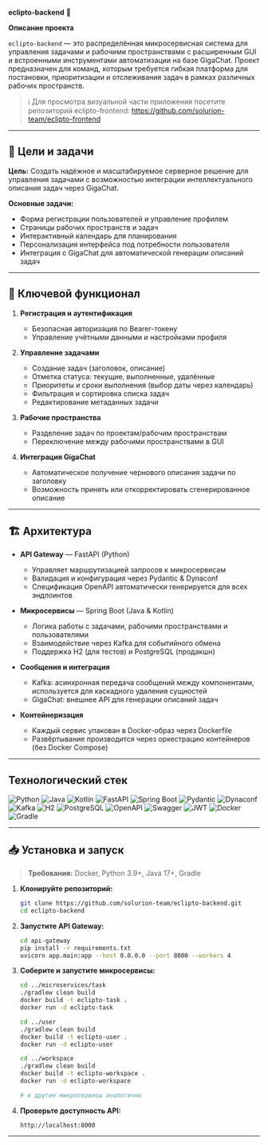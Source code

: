 **eclipto-backend** 🚀

**Описание проекта**

`eclipto-backend` — это распределённая микросервисная система для управления задачами и рабочими пространствами с расширенным GUI и встроенными инструментами автоматизации на базе GigaChat. Проект предназначен для команд, которым требуется гибкая платформа для постановки, приоритизации и отслеживания задач в рамках различных рабочих пространств.

>ℹ️ Для просмотра визуальной части приложения посетите репозиторий eclipto-frontend: https://github.com/solurion-team/eclipto-frontend

---

## 🎯 Цели и задачи

**Цель:** Создать надёжное и масштабируемое серверное решение для управления задачами с возможностью интеграции интеллектуального описания задач через GigaChat.

**Основные задачи:**

* Форма регистрации пользователей и управление профилем
* Страницы рабочих пространств и задач
* Интерактивный календарь для планирования
* Персонализация интерфейса под потребности пользователя
* Интеграция с GigaChat для автоматической генерации описаний задач

---

## 🚀 Ключевой функционал

1. **Регистрация и аутентификация**

   * Безопасная авторизация по Bearer-токену
   * Управление учётными данными и настройками профиля

2. **Управление задачами**

   * Создание задач (заголовок, описание)
   * Отметка статуса: текущие, выполненные, удалённые
   * Приоритеты и сроки выполнения (выбор даты через календарь)
   * Фильтрация и сортировка списка задач
   * Редактирование метаданных задачи

3. **Рабочие пространства**

   * Разделение задач по проектам/рабочим пространствам
   * Переключение между рабочими пространствами в GUI

4. **Интеграция GigaChat**

   * Автоматическое получение чернового описания задачи по заголовку
   * Возможность принять или откорректировать сгенерированное описание

---

## 🏗️ Архитектура

* **API Gateway** — FastAPI (Python)

  * Управляет маршрутизацией запросов к микросервисам
  * Валидация и конфигурация через Pydantic & Dynaconf
  * Спецификация OpenAPI автоматически генерируется для всех эндпоинтов

* **Микросервисы** — Spring Boot (Java & Kotlin)

  * Логика работы с задачами, рабочими пространствами и пользователями
  * Взаимодействие через Kafka для событийного обмена
  * Поддержка H2 (для тестов) и PostgreSQL (продакшн)

* **Сообщения и интеграция**

  * Kafka: асинхронная передача сообщений между компонентами, используется для каскадного удаления сущностей
  * GigaChat: внешнее API для генерации описаний задач

* **Контейнеризация**

  * Каждый сервис упакован в Docker-образ через Dockerfile
  * Развёртывание производится через оркестрацию контейнеров (без Docker Compose)

---

## Технологический стек

![Python](https://img.shields.io/badge/Python-3776AB?style=flat-square\&logo=python\&logoColor=white) ![Java](https://img.shields.io/badge/Java-007396?style=flat-square\&logo=java\&logoColor=white) ![Kotlin](https://img.shields.io/badge/Kotlin-0095D5?style=flat-square\&logo=kotlin\&logoColor=white) ![FastAPI](https://img.shields.io/badge/FastAPI-009688?style=flat-square\&logo=fastapi\&logoColor=white) ![Spring Boot](https://img.shields.io/badge/Spring%20Boot-6DB33F?style=flat-square\&logo=spring\&logoColor=white) ![Pydantic](https://img.shields.io/badge/Pydantic-4EA94B?style=flat-square\&logo=pydantic\&logoColor=white) ![Dynaconf](https://img.shields.io/badge/Dynaconf-1299DA?style=flat-square) ![Kafka](https://img.shields.io/badge/Kafka-231F20?style=flat-square\&logo=apachekafka\&logoColor=white) ![H2](https://img.shields.io/badge/H2-004B8D?style=flat-square\&logo=H2database\&logoColor=white) ![PostgreSQL](https://img.shields.io/badge/PostgreSQL-316192?style=flat-square\&logo=postgresql\&logoColor=white) ![OpenAPI](https://img.shields.io/badge/OpenAPI-6CA0DC?style=flat-square\&logo=openapi\&logoColor=white) ![Swagger](https://img.shields.io/badge/Swagger-85EA2D?style=flat-square\&logo=swagger\&logoColor=black) ![JWT](https://img.shields.io/badge/JWT-000000?style=flat-square\&logo=jsonwebtoken\&logoColor=white) ![Docker](https://img.shields.io/badge/Docker-2496ED?style=flat-square\&logo=docker\&logoColor=white) ![Gradle](https://img.shields.io/badge/Gradle-02303A?style=flat-square&logo=gradle&logoColor=white)


---

## 📥 Установка и запуск

> **Требования:** Docker, Python 3.9+, Java 17+, Gradle

1. **Клонируйте репозиторий:**

   ```bash
   git clone https://github.com/solurion-team/eclipto-backend.git
   cd eclipto-backend
   ```

2. **Запустите API Gateway:**

   ```bash
   cd api-gateway
   pip install -r requirements.txt
   uvicorn app.main:app --host 0.0.0.0 --port 8000 --workers 4
   ```

3. **Соберите и запустите микросервисы:**

   ```bash
   cd ../microservices/task
   ./gradlew clean build
   docker build -t eclipto-task .
   docker run -d eclipto-task

   cd ../user
   ./gradlew clean build
   docker build -t eclipto-user .
   docker run -d eclipto-user

   cd ../workspace
   ./gradlew clean build
   docker build -t eclipto-workspace .
   docker run -d eclipto-workspace

   # и другие микросервисы аналогично
   ```

4. **Проверьте доступность API:**

   ```
   http://localhost:8000
   ```

---

